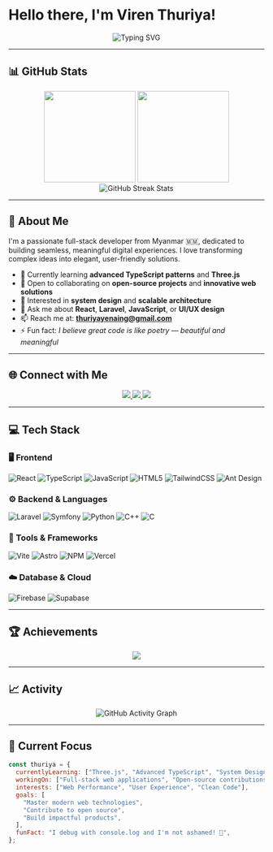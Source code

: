 # Hello there, I'm Viren Thuriya! 

<div align="center">
  <img src="https://readme-typing-svg.herokuapp.com?font=Fira+Code&pause=1000&color=9745F5&center=true&vCenter=true&width=435&lines=Full-Stack+Developer+%F0%9F%9A%80;From+Myanmar+%F0%9F%87%B2%F0%9F%87%B2+to+the+World+%F0%9F%8C%8D;Building+Digital+Experiences;Code%2C+Create%2C+Collaborate" alt="Typing SVG" />
</div>

---

## 📊 GitHub Stats

<div align="center">
  <img height="180em" src="https://github-readme-stats.vercel.app/api?username=theYE-8266-viren-Nai&show_icons=true&theme=tokyonight&include_all_commits=true&count_private=true" />
  <img height="180em" src="https://github-readme-stats.vercel.app/api/top-langs/?username=theYE-8266-viren-Nai&layout=compact&langs_count=12&theme=tokyonight" />
</div>

<div align="center">
  <img src="https://github-readme-streak-stats.herokuapp.com/?user=theYE-8266-viren-Nai&theme=tokyonight&hide_border=true" alt="GitHub Streak Stats" />
</div>

---

## 🚀 About Me

I'm a passionate full-stack developer from Myanmar 🇲🇲, dedicated to building seamless, meaningful digital experiences. I love transforming complex ideas into elegant, user-friendly solutions.

- 🌱 Currently learning **advanced TypeScript patterns** and **Three.js**
- 👯 Open to collaborating on **open-source projects** and **innovative web solutions**
- 🤔 Interested in **system design** and **scalable architecture**
- 💬 Ask me about **React**, **Laravel**, **JavaScript**, or **UI/UX design**
- 📫 Reach me at: **thuriyayenaing@gmail.com**
- ⚡ Fun fact: *I believe great code is like poetry — beautiful and meaningful*

---

## 🌐 Connect with Me

<div align="center">
  <a href="https://facebook.com/Thuriya%20Ye%20Naing">
    <img src="https://img.shields.io/badge/Facebook-%231877F2.svg?style=for-the-badge&logo=Facebook&logoColor=white" />
  </a>
  <a href="https://instagram.com/virern_thuriya">
    <img src="https://img.shields.io/badge/Instagram-%23E4405F.svg?style=for-the-badge&logo=Instagram&logoColor=white" />
  </a>
  <a href="mailto:thuriyayenaing@gmail.com">
    <img src="https://img.shields.io/badge/Email-D14836?style=for-the-badge&logo=gmail&logoColor=white" />
  </a>
</div>

---

## 💻 Tech Stack

### 🖥️ Frontend

![React](https://img.shields.io/badge/react-%2320232a.svg?style=for-the-badge&logo=react&logoColor=%2361DAFB)
![TypeScript](https://img.shields.io/badge/typescript-%23007ACC.svg?style=for-the-badge&logo=typescript&logoColor=white)
![JavaScript](https://img.shields.io/badge/javascript-%23323330.svg?style=for-the-badge&logo=javascript&logoColor=%23F7DF1E)
![HTML5](https://img.shields.io/badge/html5-%23E34F26.svg?style=for-the-badge&logo=html5&logoColor=white)
![TailwindCSS](https://img.shields.io/badge/tailwindcss-%2338B2AC.svg?style=for-the-badge&logo=tailwind-css&logoColor=white)
![Ant Design](https://img.shields.io/badge/-AntDesign-%230170FE?style=for-the-badge&logo=ant-design&logoColor=white)

### ⚙️ Backend & Languages

![Laravel](https://img.shields.io/badge/laravel-%23FF2D20.svg?style=for-the-badge&logo=laravel&logoColor=white)
![Symfony](https://img.shields.io/badge/symfony-%23000000.svg?style=for-the-badge&logo=symfony&logoColor=white)
![Python](https://img.shields.io/badge/python-3670A0?style=for-the-badge&logo=python&logoColor=ffdd54)
![C++](https://img.shields.io/badge/c++-%2300599C.svg?style=for-the-badge&logo=c%2B%2B&logoColor=white)
![C](https://img.shields.io/badge/c-%2300599C.svg?style=for-the-badge&logo=c&logoColor=white)

### 🧰 Tools & Frameworks

![Vite](https://img.shields.io/badge/vite-%23646CFF.svg?style=for-the-badge&logo=vite&logoColor=white)
![Astro](https://img.shields.io/badge/astro-%232C2052.svg?style=for-the-badge&logo=astro&logoColor=white)
![NPM](https://img.shields.io/badge/NPM-%23CB3837.svg?style=for-the-badge&logo=npm&logoColor=white)
![Vercel](https://img.shields.io/badge/vercel-%23000000.svg?style=for-the-badge&logo=vercel&logoColor=white)

### ☁️ Database & Cloud

![Firebase](https://img.shields.io/badge/firebase-%23039BE5.svg?style=for-the-badge&logo=firebase)
![Supabase](https://img.shields.io/badge/Supabase-3ECF8E?style=for-the-badge&logo=supabase&logoColor=white)

---

## 🏆 Achievements

<div align="center">
  <img src="https://github-profile-trophy.vercel.app/?username=theYE-8266-viren-Nai&theme=tokyonight&no-frame=false&no-bg=false&margin-w=4&row=1" />
</div>

---

## 📈 Activity

<div align="center">
  <img src="https://github-readme-activity-graph.vercel.app/graph?username=theYE-8266-viren-Nai&theme=tokyo-night" alt="GitHub Activity Graph" />
</div>

---

## 🎯 Current Focus

```js
const thuriya = {
  currentlyLearning: ["Three.js", "Advanced TypeScript", "System Design"],
  workingOn: ["Full-stack web applications", "Open-source contributions"],
  interests: ["Web Performance", "User Experience", "Clean Code"],
  goals: [
    "Master modern web technologies",
    "Contribute to open source",
    "Build impactful products",
  ],
  funFact: "I debug with console.log and I'm not ashamed! 🐛",
};
